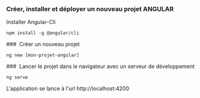 ###  Créer, installer et déployer un nouveau projet ANGULAR

Installer Angular-Cli

```
npm install -g @angular/cli
```

###  Créer un nouveau projet

```
ng new [mon-projet-angular]
```

###  Lancer le projet dans le navigateur avec un serveur de développement

```
ng serve
```

L'application se lance à l'url http://localhost:4200
